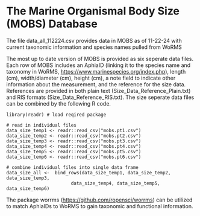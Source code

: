 # The Marine Organismal Body Size (MOBS) Database

The file data_all_112224.csv provides data in MOBS as of 11-22-24 with current taxonomic information and species names pulled from WoRMS 

The most up to date version of MOBS is provided as six seperate data files.  
Each row of MOBS includes an AphiaID (linking it to the species name and taxonomy in WoRMS, https://www.marinespecies.org/index.php), 
length (cm), width/diameter (cm), height (cm), a note field to indicate other information about the measurement, and the reference for the size data. 
References are provided in both plain text (Size_Data_Reference_Plain.txt) and RIS formats (Size_Data_Reference_RIS.txt).  The size seperate data files can be
combined by the following R code.  

```{r, eval=FALSE}
library(readr) # load reqired package

# read in individual files
data_size_temp1 <- readr::read_csv("mobs.pt1.csv") 
data_size_temp2 <- readr::read_csv("mobs.pt2.csv") 
data_size_temp3 <- readr::read_csv("mobs.pt3.csv") 
data_size_temp4 <- readr::read_csv("mobs.pt4.csv") 
data_size_temp5 <- readr::read_csv("mobs.pt5.csv") 
data_size_temp6 <- readr::read_csv("mobs.pt6.csv") 

# combine individual files into single data frame
data_size_all <-  bind_rows(data_size_temp1, data_size_temp2, data_size_temp3, 
                        data_size_temp4, data_size_temp5, data_size_temp6) 
```

The package worrms (https://github.com/ropensci/worrms) can be utilized to match AphiaIDs to WoRMS to gain taxonomic and functional information. 

